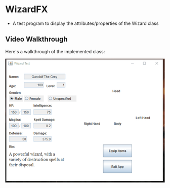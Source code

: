 # WizardFX
*	A test program to display the attributes/properties of the Wizard class
## Video Walkthrough 

Here's a walkthrough of the implemented class:

<img src='wizardFX_demo.gif' title='WizardFX animated demo' alt='wizard demo' />
 
